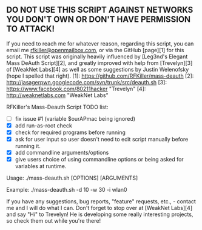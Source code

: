 DO NOT USE THIS SCRIPT AGAINST NETWORKS YOU DON'T OWN OR DON'T HAVE PERMISSION TO ATTACK!
-----------------------------------------------------------------------------------------

If you need to reach me for whatever reason, regarding this script, you can email me <rfkiller@openmailbox.com>, or via the GitHub [page][1] for this script. This script was originally heavily influenced by [Leg3nd's Elegant Mass DeAuth Script][2], and greatly improved with help from [Trevelyn][3] of [WeakNet Labs][4] as well as some suggestions by Justin Welenofsky (hope I spelled that right).
[1]: https://github.com/RFKiller/mass-deauth
[2]: http://jasagerpwn.googlecode.com/svn/trunk/src/deauth.sh
[3]: https://www.facebook.com/80211hacker "Trevelyn"
[4]: http://weaknetlabs.com "WeakNet Labs"

RFKiller's Mass-Deauth Script TODO list:
- [ ] fix issue #1 (variable $ourAPmac being ignored)
- [x] add run-as-root check
- [x] check for required programs before running
- [x] ask for user input so user doesn't need to edit script manually before running it.
- [x] add commandline arguments/options
- [x] give users choice of using commandline options or being asked for variables at runtime.

Usage: ./mass-deauth.sh [OPTIONS] [ARGUMENTS]

Example: ./mass-deauth.sh -d 10 -w 30 -i wlan0

If you have any suggestions, bug reports, "feature" requests, etc., - contact me and I will do what I can. Don't forget to stop over at [WeakNet Labs][4] and say "Hi" to Trevelyn! He is developing some really interesting projects, so check them out while you're there!
